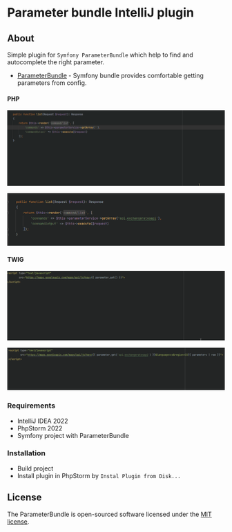 # Parameter bundle IntelliJ plugin

## About ##
Simple plugin for `Symfony ParameterBundle` which help to find and autocomplete the right parameter.

* [ParameterBundle](https://github.com/danilovl/parameter-bundle) - Symfony bundle provides comfortable getting parameters from config.

#### PHP
![Alt text](/screenshot/php-autocomplete.gif?raw=true "Autocomplete php example")

![Alt text](/screenshot/php-go-to-declaration.gif?raw=true "Go to declaration php example")

#### TWIG
![Alt text](/screenshot/twig-autocomplete.gif?raw=true "Autocomplete twig example")

![Alt text](/screenshot/twig-go-to-declaration.gif?raw=true "Go to declaration twig example")

### Requirements

* IntelliJ IDEA 2022
* PhpStorm 2022
* Symfony project with ParameterBundle

### Installation

- Build project
- Install plugin in PhpStorm by `Instal Plugin from Disk...`

## License

The ParameterBundle is open-sourced software licensed under the [MIT license](https://opensource.org/licenses/MIT).
